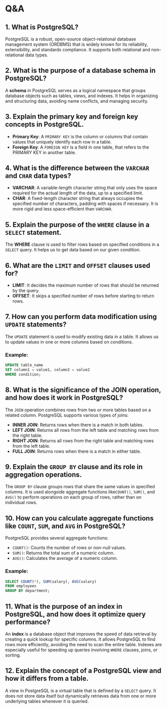 # Q&A

## 1. What is PostgreSQL?
PostgreSQL is a robust, open-source object-relational database management system (ORDBMS) that is widely known for its reliability, extensibility, and standards compliance. It supports both relational and non-relational data types.

## 2. What is the purpose of a database schema in PostgreSQL?
A **schema** in PostgreSQL serves as a logical namespace that groups database objects such as tables, views, and indexes. It helps in organizing and structuring data, avoiding name conflicts, and managing security.

## 3. Explain the primary key and foreign key concepts in PostgreSQL.
- **Primary Key**: A `PRIMARY KEY` is the column or columns that contain values that uniquely identify each row in a table.
- **Foreign Key**: A `FOREIGN KEY` is a field in one table, that refers to the PRIMARY KEY in another table.

## 4. What is the difference between the `VARCHAR` and `CHAR` data types?
- **VARCHAR**: A variable-length character string that only uses the space required for the actual length of the data, up to a specified limit.
- **CHAR**: A fixed-length character string that always occupies the specified number of characters, padding with spaces if necessary. It is more rigid and less space-efficient than `VARCHAR`.

## 5. Explain the purpose of the `WHERE` clause in a `SELECT` statement.
The **WHERE** clause is used to filter rows based on specified conditions in a `SELECT` query. It helps us to get data based on our given condition.

## 6. What are the `LIMIT` and `OFFSET` clauses used for?
- **LIMIT**: It decides the maximum number of rows that should be returned by the query.
- **OFFSET**: It skips a specified number of rows before starting to return rows. 

## 7. How can you perform data modification using `UPDATE` statements?
The `UPDATE` statement is used to modify existing data in a table. It allows us to update values in one or more columns based on conditions.

### Example:

```sql
UPDATE table_name
SET column1 = value1, column2 = value2
WHERE condition;
```
## 8. What is the significance of the JOIN operation, and how does it work in PostgreSQL?
The `JOIN` operation combines rows from two or more tables based on a related column. PostgreSQL supports various types of joins:

- **INNER JOIN**: Returns rows when there is a match in both tables.
- **LEFT JOIN**: Returns all rows from the left table and matching rows from the right table.
- **RIGHT JOIN**: Returns all rows from the right table and matching rows from the left table.
- **FULL JOIN**: Returns rows when there is a match in either table.

## 9. Explain the `GROUP BY` clause and its role in aggregation operations.
The `GROUP BY` clause groups rows that share the same values in specified columns. It is used alongside aggregate functions like`COUNT()`, `SUM()`, and `AVG()` to perform operations on each group of rows, rather than on individual rows.

## 10. How can you calculate aggregate functions like `COUNT`, `SUM`, and `AVG` in PostgreSQL?
PostgreSQL provides several aggregate functions:

- `COUNT()`: Counts the number of rows or non-null values.
- `SUM()`: Returns the total sum of a numeric column.
- `AVG()`: Calculates the average of a numeric column.

### Example:

```sql
SELECT COUNT(*), SUM(salary), AVG(salary)
FROM employees
GROUP BY department;
```

## 11. What is the purpose of an index in PostgreSQL, and how does it optimize query performance?
An **index** is a database object that improves the speed of data retrieval by creating a quick lookup for specific columns. It allows PostgreSQL to find rows more efficiently, avoiding the need to scan the entire table. Indexes are especially useful for speeding up queries involving `WHERE` clauses, joins, or sorting.

## 12. Explain the concept of a PostgreSQL view and how it differs from a table.
A view in PostgreSQL is a virtual table that is defined by a `SELECT` query. It does not store data itself but dynamically retrieves data from one or more underlying tables whenever it is queried.
